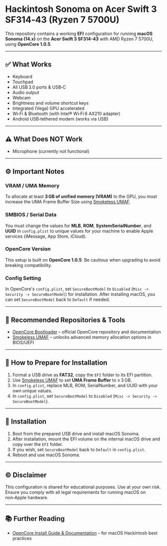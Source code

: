 # Hackintosh Sonoma on Acer Swift 3 SF314‑43 (Ryzen 7 5700U)

This repository contains a working **EFI** configuration for running **macOS Sonoma (14.x)** on the **Acer Swift 3 SF314-43** with AMD Ryzen 7 5700U, using **OpenCore 1.0.5**.

---

## ✅ What Works

* Keyboard
* Touchpad
* All USB 3.0 ports & USB‑C
* Audio output
* Webcam
* Brightness and volume shortcut keys
* Integrated (Vega) GPU accelerated
* Wi‑Fi & Bluetooth (with Intel® Wi‑Fi 6 AX210 adapter)
* Android USB‑tethered modem (works via USB)

---

## ⚠️ What Does NOT Work

* Microphone (currently not functional)

---

## ⚙️ Important Notes

### VRAM / UMA Memory

To allocate at least **3 GB of unified memory (VRAM)** to the GPU, you must increase the UMA Frame Buffer Size using [Smokeless UMAF](https://github.com/DavidS95/Smokeless_UMAF).

### SMBIOS / Serial Data

You must change the values for **MLB**, **ROM**, **SystemSerialNumber**, and **UUID** in `config.plist` to unique values for your machine to enable Apple services (iMessage, App Store, iCloud).

### OpenCore Version

This setup is built on **OpenCore 1.0.5**. Be cautious when upgrading to avoid breaking compatibility.

### Config Setting

In OpenCore's `config.plist`, set `SecureBootModel` to `Disabled` (`Misc -> Security -> SecureBootModel`) for installation. After installing macOS, you can set `SecureBootModel` back to `Default` if needed.

---

## 🔗 Recommended Repositories & Tools

* [OpenCore Bootloader](https://github.com/acidanthera/OpenCorePkg) – official OpenCore repository and documentation
* [Smokeless UMAF](https://github.com/DavidS95/Smokeless_UMAF) – unlocks advanced memory allocation options in BIOS/UEFI

---

## 🚀 How to Prepare for Installation

1. Format a USB drive as **FAT32**, copy the `EFI` folder to its EFI partition.
2. Use [Smokeless UMAF](https://github.com/DavidS95/Smokeless_UMAF) to set **UMA Frame Buffer** to ≥ 3 GB.
3. In `config.plist`, replace MLB, ROM, SerialNumber, and UUID with your own unique values.
4. In `config.plist`, set `SecureBootModel` to `Disabled` (`Misc -> Security -> SecureBootModel`).

---

## 🚀 Installation

1. Boot from the prepared USB drive and install macOS Sonoma.
2. After installation, mount the EFI volume on the internal macOS drive and copy over the `EFI` folder.
3. If you wish, set `SecureBootModel` back to `Default` in `config.plist`.
4. Reboot and use macOS Sonoma.

---

## ©️ Disclaimer

This configuration is shared for educational purposes. Use at your own risk. Ensure you comply with all legal requirements for running macOS on non‑Apple hardware.

---

## 📚 Further Reading

* [OpenCore Install Guide & Documentation](https://dortania.github.io/OpenCore-Install-Guide/) – for macOS Hackintosh best practices
